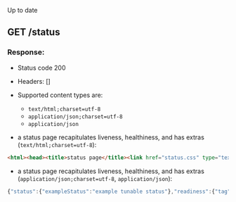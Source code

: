 Up to date
## GET /status

### Response:

- Status code 200
- Headers: []

- Supported content types are:

    - `text/html;charset=utf-8`
    - `application/json;charset=utf-8`
    - `application/json`

- a status page recapitulates liveness, healthiness, and has extras (`text/html;charset=utf-8`):

```html
<html><head><title>status page</title><link href="status.css" type="text/css" rel="stylesheet"><script async type="text/javascript" src="metrics.js"></script></head><body><section><h1>identification</h1><p>a97fd145-cc96-4cfc-b78b-419d7a663182</p></section><section><h1>general status</h1><p><a href="/health/alive">alive</a></p><p><a href="/health/ready">ready</a></p><form action="/health/drain" method="post"><input value="drain me" type="submit"></form></section><section><h1>app status</h1><section><h1>example tunable status</h1><p>note that you can tune your status page</p></section></section></body></html>
```

- a status page recapitulates liveness, healthiness, and has extras (`application/json;charset=utf-8`, `application/json`):

```javascript
{"status":{"exampleStatus":"example tunable status"},"readiness":{"tag":"Ready"},"id":"a97fd145-cc96-4cfc-b78b-419d7a663182","liveness":"alive"}
```


